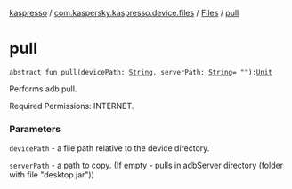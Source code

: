 [kaspresso](../../index.md) / [com.kaspersky.kaspresso.device.files](../index.md) / [Files](index.md) / [pull](./pull.md)

# pull

`abstract fun pull(devicePath: `[`String`](https://kotlinlang.org/api/latest/jvm/stdlib/kotlin/-string/index.html)`, serverPath: `[`String`](https://kotlinlang.org/api/latest/jvm/stdlib/kotlin/-string/index.html)` = ""): `[`Unit`](https://kotlinlang.org/api/latest/jvm/stdlib/kotlin/-unit/index.html)

Performs adb pull.

Required Permissions: INTERNET.

### Parameters

`devicePath` - a file path relative to the device directory.

`serverPath` - a path to copy. (If empty - pulls in adbServer directory (folder with file "desktop.jar"))